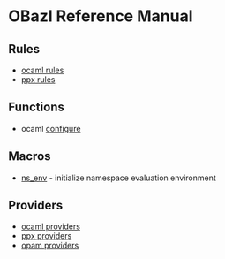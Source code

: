 # OBazl Reference Manual

## <a name="rules">Rules</a>
* [ocaml rules](rules_ocaml.md)
* [ppx rules](rules_ppx.md)

## <a name="functions">Functions</a>
* ocaml [configure](functions.md#ocaml_configure)

## <a name="macros">Macros</a>
* [ns_env](macros.md#ns_env) - initialize namespace evaluation environment

## <a name="providers">Providers</a>
* [ocaml providers](providers_ocaml.md)
* [ppx providers](providers_ppx.md)
* [opam providers](providers_opam.md)

